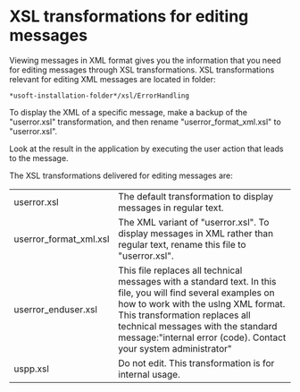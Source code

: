 # XSL transformations for editing messages

Viewing messages in XML format gives you the information that you need for editing messages through XSL transformations. XSL transformations relevant for editing XML messages are located in folder:

```
*usoft-installation-folder*/xsl/ErrorHandling
```

To display the XML of a specific message, make a backup of the "userror.xsl" transformation, and then rename "userror_format_xml.xsl" to "userror.xsl".

Look at the result in the application by executing the user action that leads to the message.

The XSL transformations delivered for editing messages are:

|        |        |
|--------|--------|
|userror.xsl|The default transformation to display messages in regular text.|
|userror_format_xml.xsl|The XML variant of "userror.xsl". To display messages in XML rather than regular text, rename this file to "userror.xsl".|
|userror_enduser.xsl|This file replaces all technical messages with a standard text. In this file, you will find several examples on how to work with the uslng XML format. This transformation replaces all technical messages with the standard message:"internal error (code). Contact your system administrator"|
|uspp.xsl|Do not edit. This transformation is for internal usage.|